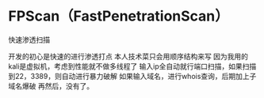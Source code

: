 # FPScan（FastPenetrationScan）
快速渗透扫描

开发的初心是快速的进行渗透打点
本人技术菜只会用顺序结构来写
因为我用的kali是虚拟机，考虑到性能就不做多线程了
输入ip全自动就行端口扫描，如果扫描到22，3389，则自动进行暴力破解
如果输入域名，进行whois查询，后期加上子域名爆破
再然后，没有了。
